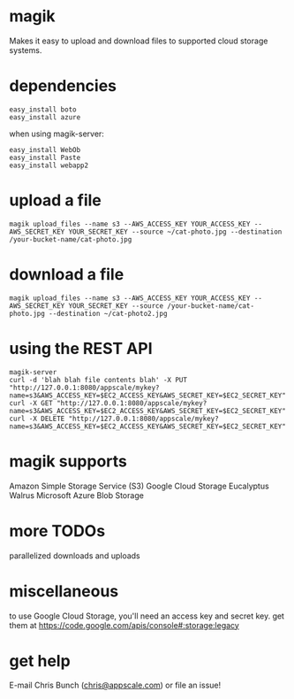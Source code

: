 magik
==============

Makes it easy to upload and download files to supported cloud storage systems.

dependencies
==============
```
easy_install boto
easy_install azure
```

when using magik-server:
```
easy_install WebOb
easy_install Paste
easy_install webapp2
```

upload a file
==============
```
magik upload_files --name s3 --AWS_ACCESS_KEY YOUR_ACCESS_KEY --AWS_SECRET_KEY YOUR_SECRET_KEY --source ~/cat-photo.jpg --destination /your-bucket-name/cat-photo.jpg
```

download a file
==============
```
magik upload_files --name s3 --AWS_ACCESS_KEY YOUR_ACCESS_KEY --AWS_SECRET_KEY YOUR_SECRET_KEY --source /your-bucket-name/cat-photo.jpg --destination ~/cat-photo2.jpg
```

using the REST API
==============
```
magik-server
curl -d 'blah blah file contents blah' -X PUT "http://127.0.0.1:8080/appscale/mykey?name=s3&AWS_ACCESS_KEY=$EC2_ACCESS_KEY&AWS_SECRET_KEY=$EC2_SECRET_KEY"
curl -X GET "http://127.0.0.1:8080/appscale/mykey?name=s3&AWS_ACCESS_KEY=$EC2_ACCESS_KEY&AWS_SECRET_KEY=$EC2_SECRET_KEY"
curl -X DELETE "http://127.0.0.1:8080/appscale/mykey?name=s3&AWS_ACCESS_KEY=$EC2_ACCESS_KEY&AWS_SECRET_KEY=$EC2_SECRET_KEY"
```

magik supports
==============
Amazon Simple Storage Service (S3)
Google Cloud Storage
Eucalyptus Walrus
Microsoft Azure Blob Storage

more TODOs
==============
parallelized downloads and uploads

miscellaneous
==============
to use Google Cloud Storage, you'll need an access key and secret key. get them at https://code.google.com/apis/console#:storage:legacy

get help
==============
E-mail Chris Bunch (chris@appscale.com) or file an issue!
